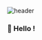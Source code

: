 
![header](https://capsule-render.vercel.app/api?type=slice&color=D3D3D3&height=300&section=header&text=KangMin%20Jung%20&fontAlign=80&fontSize=40&fontColor=474747&animation=twinkling)







<h3 align="left">
 👻 Hello ! 
  
  
  

  
  
  
<!--
**Raziel-JKM/Raziel-JKM** is a ✨ _special_ ✨ repository because its `README.md` (this file) appears on your GitHub profile.

Here are some ideas to get you started:

- 🔭 I’m currently working on ...
- 🌱 I’m currently learning ...
- 👯 I’m looking to collaborate on ...
- 🤔 I’m looking for help with ...
- 💬 Ask me about ...
- 📫 How to reach me: ...
- 😄 Pronouns: ...
- ⚡ Fun fact: ...
-->
